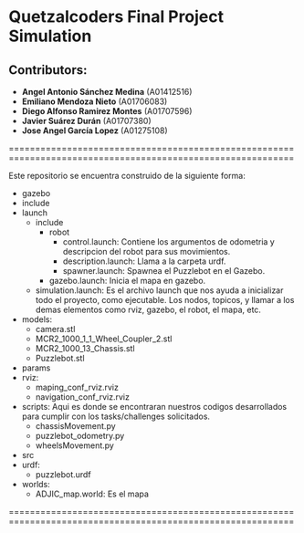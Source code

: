 # Quetzalcoders Final Project Simulation

## Contributors:
- **Angel Antonio Sánchez Medina** (A01412516)
- **Emiliano Mendoza Nieto** (A01706083)
- **Diego Alfonso Ramirez Montes** (A01707596)
- **Javier Suárez Durán** (A01707380)
- **Jose Angel García Lopez** (A01275108)

============================================================================================================

Este repositorio se encuentra construido de la siguiente forma: 

  - gazebo
  - include
  - launch
    - include
      - robot
        - control.launch: Contiene los argumentos de odometria y descripcion del robot para sus movimientos.
        - description.launch: Llama a la carpeta urdf.
        - spawner.launch: Spawnea el Puzzlebot en el Gazebo.
      - gazebo.launch: Inicia el mapa en gazebo.
    - simulation.launch: Es el archivo launch que nos ayuda a inicializar todo el proyecto, como ejecutable.                             Los nodos, topicos, y llamar a los demas elementos como rviz, gazebo, el robot, el                              mapa, etc.
  - models:
    - camera.stl
    - MCR2_1000_1_1_Wheel_Coupler_2.stl
    - MCR2_1000_13_Chassis.stl
    - Puzzlebot.stl
  - params
  - rviz:
    - maping_conf_rviz.rviz
    - navigation_conf_rviz.rviz
  - scripts: Aqui es donde se encontraran nuestros codigos desarrollados para cumplir con los                               tasks/challenges solicitados.
    - chassisMovement.py
    - puzzlebot_odometry.py
    - wheelsMovement.py
  - src
  - urdf:
    - puzzlebot.urdf
  - worlds:
    - ADJIC_map.world: Es el mapa

============================================================================================================

  







